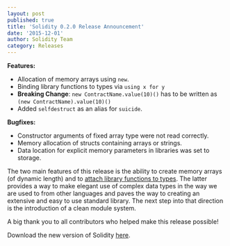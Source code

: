 ```yaml
---
layout: post
published: true
title: 'Solidity 0.2.0 Release Announcement'
date: '2015-12-01'
author: Solidity Team
category: Releases
---
```


**Features:**
- Allocation of memory arrays using `new`.
- Binding library functions to types via `using x for y`
- **Breaking Change**: `new ContractName.value(10)()` has to be written as `(new ContractName).value(10)()`
- Added `selfdestruct` as an alias for `suicide`.

**Bugfixes:**
- Constructor arguments of fixed array type were not read correctly.
- Memory allocation of structs containing arrays or strings.
- Data location for explicit memory parameters in libraries was set to storage.

The two main features of this release is the ability to create memory arrays (of dynamic length) and to
[attach library functions to types](https://ethereum.github.io/solidity//docs/using-for/). The latter provides a way to make elegant use of complex data types in the way we are used to from other languages and paves the way to creating an extensive and easy to use standard library. The next step into that direction is the introduction of a clean module system.


A big thank you to all contributors who helped make this release possible!

Download the new version of Solidity [here](https://github.com/ethereum/solidity/releases/tag/v0.2.0).
